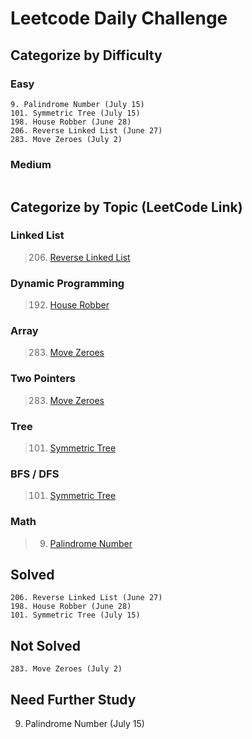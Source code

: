 # Leetcode Daily Challenge

## Categorize by Difficulty
### Easy
```aidl
9. Palindrome Number (July 15)
101. Symmetric Tree (July 15)
198. House Robber (June 28)
206. Reverse Linked List (June 27)
283. Move Zeroes (July 2)
```

### Medium
```aidl

```
## Categorize by Topic (LeetCode Link)
### Linked List
> 206. [Reverse Linked List](https://leetcode.com/problems/reverse-linked-list/)
### Dynamic Programming
> 192. [House Robber](https://leetcode.com/problems/house-robber/)
### Array
> 283. [Move Zeroes](https://leetcode.com/problems/move-zeroes/)
### Two Pointers
> 283. [Move Zeroes](https://leetcode.com/problems/move-zeroes/)
### Tree
> 101. [Symmetric Tree](https://leetcode.com/problems/symmetric-tree/)
### BFS / DFS
> 101. [Symmetric Tree](https://leetcode.com/problems/symmetric-tree/)
### Math
> 9. [Palindrome Number](https://leetcode.com/problems/palindrome-number/)
## Solved
```aidl
206. Reverse Linked List (June 27)
198. House Robber (June 28)
101. Symmetric Tree (July 15)
```
## Not Solved
```aidl
283. Move Zeroes (July 2)
```
## Need Further Study
9. Palindrome Number (July 15)
